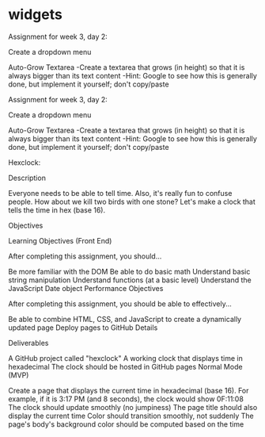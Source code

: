 # widgets

Assignment for week 3, day 2:

Create a dropdown menu

Auto-Grow Textarea
-Create a textarea that grows (in height) so that it is always bigger than its text content
-Hint: Google to see how this is generally done, but implement it yourself; don't copy/paste




Assignment for week 3, day 2:

Create a dropdown menu

Auto-Grow Textarea -Create a textarea that grows (in height) so that it is always bigger than its text content -Hint: Google to see how this is generally done, but implement it yourself; don't copy/paste

Hexclock:

Description

Everyone needs to be able to tell time. Also, it's really fun to confuse people. How about we kill two birds with one stone? Let's make a clock that tells the time in hex (base 16).

Objectives

Learning Objectives (Front End)

After completing this assignment, you should...

Be more familiar with the DOM Be able to do basic math Understand basic string manipulation Understand functions (at a basic level) Understand the JavaScript Date object Performance Objectives

After completing this assignment, you should be able to effectively...

Be able to combine HTML, CSS, and JavaScript to create a dynamically updated page Deploy pages to GitHub Details

Deliverables

A GitHub project called "hexclock" A working clock that displays time in hexadecimal The clock should be hosted in GitHub pages Normal Mode (MVP)

Create a page that displays the current time in hexadecimal (base 16). For example, if it is 3:17 PM (and 8 seconds), the clock would show 0F:11:08 The clock should update smoothly (no jumpiness) The page title should also display the current time Color should transition smoothly, not suddenly The page's body's background color should be computed based on the time
